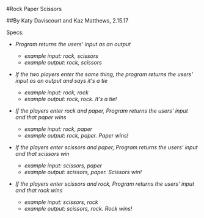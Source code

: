 #Rock Paper Scissors

##By Katy Daviscourt and Kaz Matthews, 2.15.17

Specs:

* _Program returns the users' input as an output_
  * _example input: rock, scissors_
  * _example output: rock, scissors_

* _If the two players enter the same thing, the program returns the users' input as an output and says it's a tie_
  * _example input: rock, rock_
  * _example output: rock, rock. It's a tie!_

* _If the players enter rock and paper, Program returns the users' input and that paper wins_
  * _example input: rock, paper_
  * _example output: rock, paper. Paper wins!_

* _If the players enter scissors and paper, Program returns the users' input and that scissors win_
  * _example input: scissors, paper_
  * _example output: scissors, paper. Scissors win!_

* _If the players enter scissors and rock, Program returns the users' input and that rock wins_
  * _example input: scissors, rock_
  * _example output: scissors, rock. Rock wins!_
